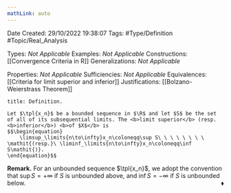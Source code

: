 ```yaml
---
mathLink: auto
---
```


<div class="topSpace"></div>

Date Created: 29/10/2022 19:38:07
Tags: #Type/Definition #Topic/Real_Analysis

Types: <i>Not Applicable</i>
Examples: <i>Not Applicable</i>
Constructions: [[Convergence Criteria in R]]
Generalizations: <i>Not Applicable</i>

Properties: <i>Not Applicable</i>
Sufficiencies: <i>Not Applicable</i>
Equivalences: [[Criteria for limit superior and inferior]]
Justifications: [[Bolzano-Weierstrass Theorem]]

``` ad-Definition
title: Definition.

Let $\tpl{x_n}$ be a bounded sequence in $\R$ and let $S$ be the set of all of its subsequential limits. The <b>limit superior</b> (resp. <b>inferior</b>) <b>of $X$</b> is
$$\begin{equation}
    \limsup_\limits{n\to\infty}x_n\coloneqq\sup S\ \ \ \ \ \ \ \ \mathit{(resp.}\ \liminf_\limits{n\to\infty}x_n\coloneqq\inf S\mathit{)}.
\end{equation}$$

```

<b>Remark.</b> For an unbounded sequence $\tpl{x_n}$, we adopt the convention that $\sup S=+\infty$ if $S$ is unbounded above, and $\inf S=-\infty$ if $S$ is unbounded below.<span style="float:right;">$\blacklozenge$</span>
